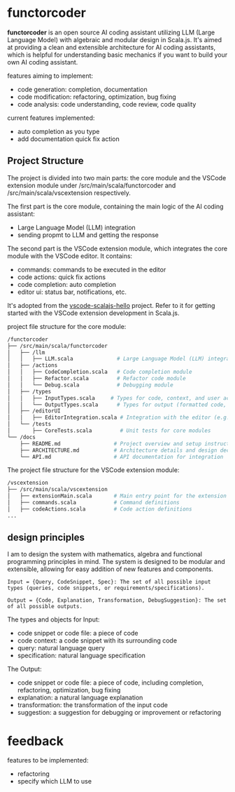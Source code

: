# functorcoder
**functorcoder** is an open source AI coding assistant utilizing LLM (Large Language Model) with algebraic and modular design in Scala.js. It's aimed at providing a clean and extensible architecture for AI coding assistants, which is helpful for understanding basic mechanics if you want to build your own AI coding assistant.

features aiming to implement:
- code generation: completion, documentation
- code modification: refactoring, optimization, bug fixing
- code analysis: code understanding, code review, code quality

current features implemented:
- auto completion as you type
- add documentation quick fix action

## Project Structure
The project is divided into two main parts: the core module and the VSCode extension module under /src/main/scala/functorcoder and /src/main/scala/vscextension respectively.

The first part is the core module, containing the main logic of the AI coding assistant:
- Large Language Model (LLM) integration
- sending propmt to LLM and getting the response

The second part is the VSCode extension module, which integrates the core module with the VSCode editor. It contains:
- commands: commands to be executed in the editor
- code actions: quick fix actions
- code completion: auto completion
- editor ui: status bar, notifications, etc.
  
It's adopted from the [vscode-scalajs-hello](https://github.com/doofin/vscode-scalajs-hello) project. Refer to it for getting started with the VSCode extension development in Scala.js.


project file structure for the core module:
```bash
/functorcoder
├── /src/main/scala/functorcoder
│   ├── /llm
│   │   ├── LLM.scala              # Large Language Model (LLM) integration
│   ├── /actions
│   │   ├── CodeCompletion.scala   # Code completion module
│   │   ├── Refactor.scala         # Refactor code module
│   │   └── Debug.scala            # Debugging module
│   ├── /types
│   │   ├── InputTypes.scala     # Types for code, context, and user actions
│   │   └── OutputTypes.scala      # Types for output (formatted code, suggestions)
│   ├── /editorUI
│   │   ├── EditorIntegration.scala # Integration with the editor (e.g., VSCode)
│   └── /tests
│       ├── CoreTests.scala         # Unit tests for core modules
└── /docs
    ├── README.md                 # Project overview and setup instructions
    ├── ARCHITECTURE.md           # Architecture details and design decisions
    └── API.md                    # API documentation for integration
```

The project file structure for the VSCode extension module:
```bash
/vscextension
├── /src/main/scala/vscextension
│   ├── extensionMain.scala       # Main entry point for the extension
│   ├── commands.scala            # Command definitions
│   ├── codeActions.scala         # Code action definitions
...
```

## design principles
I am to design the system with mathematics, algebra and functional programming principles in mind. The system is designed to be modular and extensible, allowing for easy addition of new features and components.

    Input = {Query, CodeSnippet, Spec}: The set of all possible input types (queries, code snippets, or requirements/specifications).

    Output = {Code, Explanation, Transformation, DebugSuggestion}: The set of all possible outputs.

The types and objects for Input:
- code snippet or code file: a piece of code
- code context: a code snippet with its surrounding code
- query: natural language query 
- specification: natural language specification

The Output:
- code snippet or code file: a piece of code, including completion, refactoring, optimization, bug fixing
- explanation: a natural language explanation
- transformation: the transformation of the input code
- suggestion: a suggestion for debugging or improvement or refactoring

# feedback
features to be implemented:
- refactoring
- specify which LLM to use